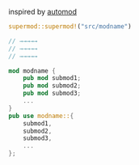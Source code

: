inspired by [automod](https://crates.io/crates/automod)

```rust
supermod::supermod!("src/modname")

// →→→→→
// →→→→→
// →→→→→

mod modname {
	pub mod submod1;
	pub mod submod2;
	pub mod submod3;
	...
}
pub use modname::{
	submod1,
	submod2,
	submod3,
	...
};
```
